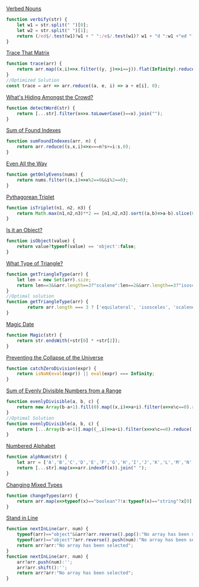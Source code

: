 
[Verbed Nouns](https://edabit.com/challenge/R7g5N9rscC6jgec5G)
```javascript
function verbify(str) {
	let w1 = str.split(" ")[0];
	let w2 = str.split(" ")[1];
	return (/ed$/.test(w1)?w1 + " ":/e$/.test(w1)? w1 + "d ":w1 +"ed ") + w2;
}
```

[Trace That Matrix](https://edabit.com/challenge/humnHvXGXnBnStg5F)
```javascript
function trace(arr) {
	return arr.map((x,i)=>x.filter((y, j)=>i==j)).flat(Infinity).reduce((s,z)=>s+=z,0);
}
//Optimized Solution
const trace = arr => arr.reduce((a, e, i) => a + e[i], 0);
```

[What's Hiding Amongst the Crowd?](https://edabit.com/challenge/rvsvGvqZ3BzNieKqA)
```javascript
function detectWord(str) {
	return [...str].filter(x=>x.toLowerCase()==x).join("");
}
```

[Sum of Found Indexes](https://edabit.com/challenge/TTu48ECaTRwZDj69x)
```javascript
function sumFoundIndexes(arr, n) {
	return arr.reduce((s,x,i)=>x===n?s+=i:s,0);
}
```

[Even All the Way](https://edabit.com/challenge/6MZx5RqKYkFaogeAQ)
```javascript
function getOnlyEvens(nums) {
	return nums.filter((x,i)=>x%2==0&&i%2==0);
}
```

[Pythagorean Triplet](https://edabit.com/challenge/qfAvihoTKivTuzapt)
```javascript
function isTriplet(n1, n2, n3) {
	return Math.max(n1,n2,n3)**2 == [n1,n2,n3].sort((a,b)=>a-b).slice(0,-1).reduce((s,x)=>s = s + x**2,0);
}
```

[Is it an Object?](https://edabit.com/challenge/5xrKJPsXLG3czFpuq)
```javascript
function isObject(value) {
	return value?typeof(value) == 'object':false;
}
```

[What Type of Triangle?](https://edabit.com/challenge/RQ667jEXGy7Kx7FFG)
```javascript
function getTriangleType(arr) {
	let len = new Set(arr).size;
	return len==3&&arr.length==3?"scalene":len==2&&arr.length==3?"isosceles":len==1&&arr.length==3?"equilateral":"not a triangle";
}
//Optimal solution 
function getTriangleType(arr) {
		return arr.length === 3 ? ['equilateral', 'isosceles', 'scalene'][new Set(arr).size - 1] : 'not a triangle';
}
```

[Magic Date](https://edabit.com/challenge/x6bADPfDJPMYyzpBa)
```javascript
function Magic(str) {
	return str.endsWith(+str[0] * +str[2]);
}
```

[Preventing the Collapse of the Universe](https://edabit.com/challenge/2ncgPqA3cY35op7B2)
```javascript
function catchZeroDivision(expr) {
	return isNaN(eval(expr)) || eval(expr) === Infinity;
}
```

[Sum of Evenly Divisible Numbers from a Range](https://edabit.com/challenge/LEPFNs6sgeAnJ7qqo)
```javascript
function evenlyDivisible(a, b, c) {
	return new Array(b-a+1).fill(0).map((x,i)=>a+i).filter(x=>x%c==0).reduce((s,x)=>s+=x,0)
}
//Optimal Solution 
function evenlyDivisible(a, b, c) {
	return [...Array(b-a+1)].map((_,i)=>a+i).filter(x=>x%c==0).reduce((s,x)=>s+=x,0)
}
```

[Numbered Alphabet](https://edabit.com/challenge/i3b97FrfXT5mr9Lnx)
```javascript
function alphNum(str) {
	let arr = ['A','B','C','D','E','F','G','H','I','J','K','L','M','N','O','P','Q','R','S','T','U','V','W','X','Y','Z'];
	return [...str].map(x=>arr.indexOf(x)).join(" ");
}
```

[Changing Mixed Types](https://edabit.com/challenge/FY8DmJXbQXL3yugGC)
```javascript
function changeTypes(arr) {
	return arr.map(x=>typeof(x)=="boolean"?!x:typeof(x)=="string"?x[0].toUpperCase()+x.slice(1)+'!':typeof(x)=="number"&&x%2==0?x+1:x)
}
```

[Stand in Line](https://edabit.com/challenge/ebm9Yo3nxxniskr64)
```javascript
function nextInLine(arr, num) {
	typeof(arr)=="object"&&arr?arr.reverse().pop():"No array has been selected";
	typeof(arr)=="object"?arr.reverse().push(num):"No array has been selected";
	return arr?arr:"No array has been selected";
}
function nextInLine(arr, num) {
	arr?arr.push(num):'';
	arr?arr.shift():'';
	return arr?arr:"No array has been selected";
}
```

[]()
```javascript
```

[]()
```javascript
```

[]()
```javascript
```
